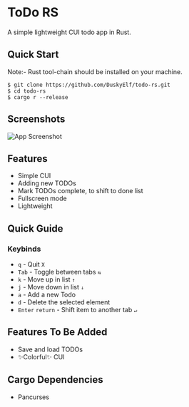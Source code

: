 # ToDo RS
A simple lightweight CUI todo app in Rust.

## Quick Start
Note:- Rust tool-chain should be installed on your machine.
```shell
$ git clone https://github.com/DuskyElf/todo-rs.git
$ cd todo-rs
$ cargo r --release
```

## Screenshots
![App Screenshot](https://user-images.githubusercontent.com/91879372/204074472-1a53fdb7-f8d5-4ea5-9c6b-ce5740c22a51.png)

## Features
- Simple CUI
- Adding new TODOs
- Mark TODOs complete, to shift to done list
- Fullscreen mode
- Lightweight

## Quick Guide
### Keybinds
- `q` - Quit  `X`
- `Tab` - Toggle between tabs  `⇆`
- `k` - Move up in list `↑` 
- `j` - Move down in list `↓`
- `a` - Add a new Todo
- `d` - Delete the selected element
- `Enter` `return` - Shift item to another tab `↵`

## Features To Be Added
- Save and load TODOs
- ✨Colorful✨ CUI

## Cargo Dependencies
- Pancurses
